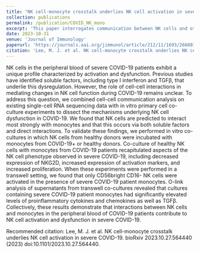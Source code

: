 ```yaml
---
title: "NK cell-monocyte crosstalk underlies NK cell activation in severe COVID-19"
collection: publications
permalink: /publication/COVID_NK_mono
excerpt: 'This paper interrogates communication between NK cells and other peripheral immune cells in severe COVID-19 and demonstrates that monocytes from severe COVID-19 patients are capable of inducing activating in healthy donor NK cells.'
date: 2023-10-31
venue: 'Journal of Immunology'
paperurl: 'https://journals.aai.org/jimmunol/article/212/11/1693/266801/NK-Cell-Monocyte-Cross-talk-Underlies-NK-Cell'
citation: 'Lee, M. J. et al. NK cell-monocyte crosstalk underlies NK cell activation in severe COVID-19. J Immunol 2024.6.1 212 (11): 1693–1705. doi: 10.4049/jimmunol.2300731.'
---
```

NK cells in the peripheral blood of severe COVID-19 patients exhibit a unique profile characterized by activation and dysfunction. Previous studies have identified soluble factors, including type I interferon and TGFβ, that underlie this dysregulation. However, the role of cell-cell interactions in mediating changes in NK cell function during COVID-19 remains unclear. To address this question, we combined cell-cell communication analysis on existing single-cell RNA sequencing data with in vitro primary cell co-culture experiments to dissect the mechanisms underlying NK cell dysfunction in COVID-19. We found that NK cells are predicted to interact most strongly with monocytes and that this occurs via both soluble factors and direct interactions. To validate these findings, we performed in vitro co-cultures in which NK cells from healthy donors were incubated with monocytes from COVID-19+ or healthy donors. Co-culture of healthy NK cells with monocytes from COVID-19 patients recapitulated aspects of the NK cell phenotype observed in severe COVID-19, including decreased expression of NKG2D, increased expression of activation markers, and increased proliferation. When these experiments were performed in a transwell setting, we found that only CD56bright CD16- NK cells were activated in the presence of severe COVID-19 patient monocytes. O-link analysis of supernatants from transwell co-cultures revealed that cultures containing severe COVID-19 patient monocytes had significantly elevated levels of proinflammatory cytokines and chemokines as well as TGFβ. Collectively, these results demonstrate that interactions between NK cells and monocytes in the peripheral blood of COVID-19 patients contribute to NK cell activation and dysfunction in severe COVID-19.

Recommended citation: Lee, M. J. et al. NK cell-monocyte crosstalk underlies NK cell activation in severe COVID-19. bioRxiv 2023.10.27.564440 (2023) doi:10.1101/2023.10.27.564440.
